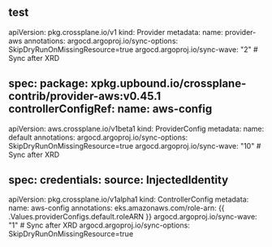 test
----
apiVersion: pkg.crossplane.io/v1
kind: Provider
metadata:
  name: provider-aws
  annotations:
    argocd.argoproj.io/sync-options: SkipDryRunOnMissingResource=true
    argocd.argoproj.io/sync-wave: "2" # Sync after XRD

spec:
  package: xpkg.upbound.io/crossplane-contrib/provider-aws:v0.45.1
  controllerConfigRef:
    name: aws-config
---
apiVersion: aws.crossplane.io/v1beta1
kind: ProviderConfig
metadata:
  name: default
  annotations:
    argocd.argoproj.io/sync-options: SkipDryRunOnMissingResource=true
    argocd.argoproj.io/sync-wave: "10" # Sync after XRD

spec:
  credentials:
    source: InjectedIdentity
---
apiVersion: pkg.crossplane.io/v1alpha1
kind: ControllerConfig
metadata:
  name: aws-config
  annotations:
    eks.amazonaws.com/role-arn: {{ .Values.providerConfigs.default.roleARN }}
    argocd.argoproj.io/sync-wave: "1" # Sync after XRD
    argocd.argoproj.io/sync-options: SkipDryRunOnMissingResource=true

    
